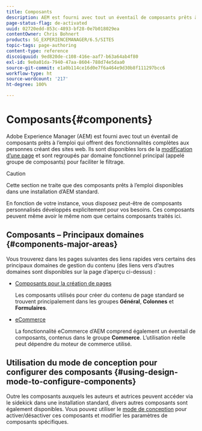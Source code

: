 ```yaml
---
title: Composants
description: AEM est fourni avec tout un éventail de composants prêts à l’emploi qui procurent des fonctionnalités complètes aux créateurs de sites web.
page-status-flag: de-activated
uuid: 02720edd-853c-4893-bf28-0e7b018029ea
contentOwner: Chris Bohnert
products: SG_EXPERIENCEMANAGER/6.5/SITES
topic-tags: page-authoring
content-type: reference
discoiquuid: 9ed820de-c108-416e-aaf7-b63a64ab4f80
exl-id: 9e0a01da-7940-47aa-8604-788d74e5daa0
source-git-commit: e1a0b114ce16d0e7f6a464e9d30b8f111297bcc6
workflow-type: ht
source-wordcount: '217'
ht-degree: 100%

---
```


# Composants{#components}

Adobe Experience Manager (AEM) est fourni avec tout un éventail de composants prêts à l’emploi qui offrent des fonctionnalités complètes aux personnes créant des sites web. Ils sont disponibles lors de la [modification d’une page](/help/sites-classic-ui-authoring/classic-page-author-edit-content.md) et sont regroupés par domaine fonctionnel principal (appelé groupe de composants) pour faciliter le filtrage.

>[!CAUTION]
>
>Cette section ne traite que des composants prêts à l’emploi disponibles dans une installation d’AEM standard.
>
>En fonction de votre instance, vous disposez peut-être de composants personnalisés développés explicitement pour vos besoins. Ces composants peuvent même avoir le même nom que certains composants traités ici.

## Composants – Principaux domaines {#components-major-areas}

Vous trouverez dans les pages suivantes des liens rapides vers certains des principaux domaines de gestion du contenu (des liens vers d’autres domaines sont disponibles sur la page d’aperçu ci-dessus) :

* [Composants pour la création de pages](/help/sites-classic-ui-authoring/classic-page-author-edit-mode.md)

   Les composants utilisés pour créer du contenu de page standard se trouvent principalement dans les groupes **Général**, **Colonnes** et **Formulaires**.

* [eCommerce](/help/commerce/cif-classic/administering/ecommerce.md)

   La fonctionnalité eCommerce d’AEM comprend également un éventail de composants, contenus dans le groupe **Commerce**. L’utilisation réelle peut dépendre du moteur de commerce utilisé.

## Utilisation du mode de conception pour configurer des composants {#using-design-mode-to-configure-components}

Outre les composants auxquels les auteurs et autrices peuvent accéder via le sidekick dans une installation standard, divers autres composants sont également disponibles. Vous pouvez utiliser le [mode de conception](/help/sites-classic-ui-authoring/classic-page-author-design-mode.md#enable-disable-components) pour activer/désactiver ces composants et modifier les paramètres de composants spécifiques.
